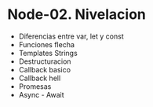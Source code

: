 # Node-02. Nivelacion

* Diferencias entre var, let y const
* Funciones flecha
* Templates Strings
* Destructuracion
* Callback basico
* Callback hell
* Promesas
* Async - Await